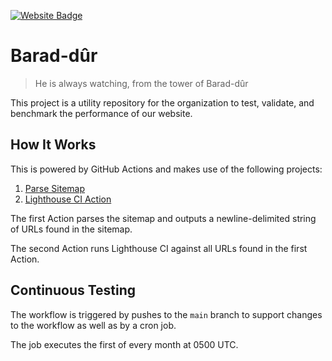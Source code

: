 [![Website Badge](https://img.shields.io/badge/Website-eearomatics.com-white?style=for-the-badge&logo=square&logoColor=%23ffffff&labelColor=%23bebba8)](https://www.eearomatics.com)

# Barad-dûr

> He is always watching, from the tower of Barad-dûr

This project is a utility repository for the organization to test, validate, and benchmark the performance of our website.

## How It Works

This is powered by GitHub Actions and makes use of the following projects:

1. [Parse Sitemap](https://github.com/simenandre/parse-sitemap)
2. [Lighthouse CI Action](https://github.com/treosh/lighthouse-ci-action)

The first Action parses the sitemap and outputs a newline-delimited string of URLs found in the sitemap.

The second Action runs Lighthouse CI against all URLs found in the first Action.

## Continuous Testing

The workflow is triggered by pushes to the `main` branch to support changes to the workflow as well as by a cron job.

The job executes the first of every month at 0500 UTC.
